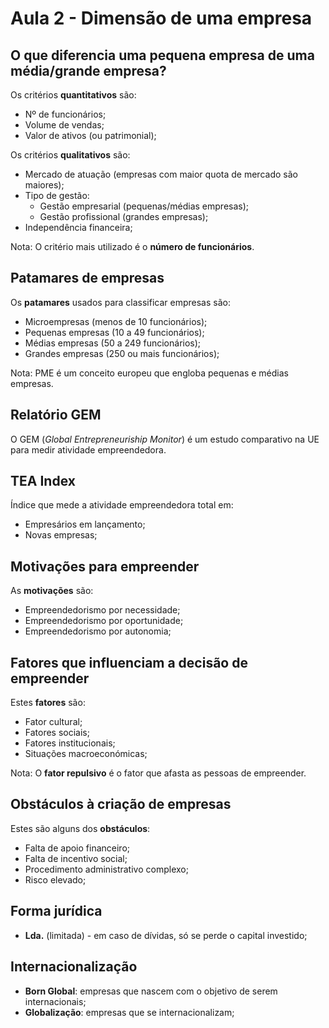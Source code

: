 # Aula 2 - Dimensão de uma empresa

## O que diferencia uma pequena empresa de uma média/grande empresa?

Os critérios **quantitativos** são:
 - Nº de funcionários;
 - Volume de vendas;
 - Valor de ativos (ou patrimonial);

Os critérios **qualitativos** são:
 - Mercado de atuação (empresas com maior quota de mercado são maiores);
 - Tipo de gestão:
   - Gestão empresarial (pequenas/médias empresas);
   - Gestão profissional (grandes empresas);
 - Independência financeira;

Nota: O critério mais utilizado é o **número de funcionários**.


## Patamares de empresas

Os **patamares** usados para classificar empresas são:
 - Microempresas (menos de 10 funcionários);
 - Pequenas empresas (10 a 49 funcionários);
 - Médias empresas (50 a 249 funcionários);
 - Grandes empresas (250 ou mais funcionários);

Nota: PME é um conceito europeu que engloba pequenas e médias empresas.

## Relatório GEM
O GEM (*Global Entrepreneuriship Monitor*) é um estudo comparativo na UE para medir atividade empreendedora.

## TEA Index
Índice que mede a atividade empreendedora total em:
 - Empresários em lançamento;
 - Novas empresas;

##  Motivações para empreender
As **motivações** são:
 - Empreendedorismo por necessidade;
 - Empreendedorismo por oportunidade;
 - Empreendedorismo por autonomia;

## Fatores que influenciam a decisão de empreender
Estes **fatores** são:
 - Fator cultural;
 - Fatores sociais;
 - Fatores institucionais;
 - Situações macroeconómicas;

Nota: O **fator repulsivo** é o fator que afasta as pessoas de empreender.


## Obstáculos à criação de empresas
Estes são alguns dos **obstáculos**:
 - Falta de apoio financeiro;
 - Falta de incentivo social;
 - Procedimento administrativo complexo;
 - Risco elevado;

## Forma jurídica
- **Lda.** (limitada) - em caso de dívidas, só se perde o capital investido;

## Internacionalização
- **Born Global**: empresas que nascem com o objetivo de serem internacionais;
- **Globalização**: empresas que se internacionalizam;

